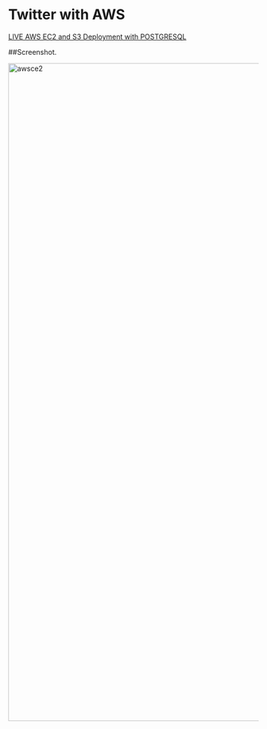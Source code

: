 # Twitter with AWS 



[LIVE AWS EC2 and S3 Deployment with POSTGRESQL](http://ec2-13-201-225-189.ap-south-1.compute.amazonaws.com:8000/)




##Screenshot.

<img width="1324" alt="awsce2" src="https://github.com/anugrahmasih261/awstwitter/assets/65607767/e23dbb8f-e19e-4563-b425-70982ca37469">

